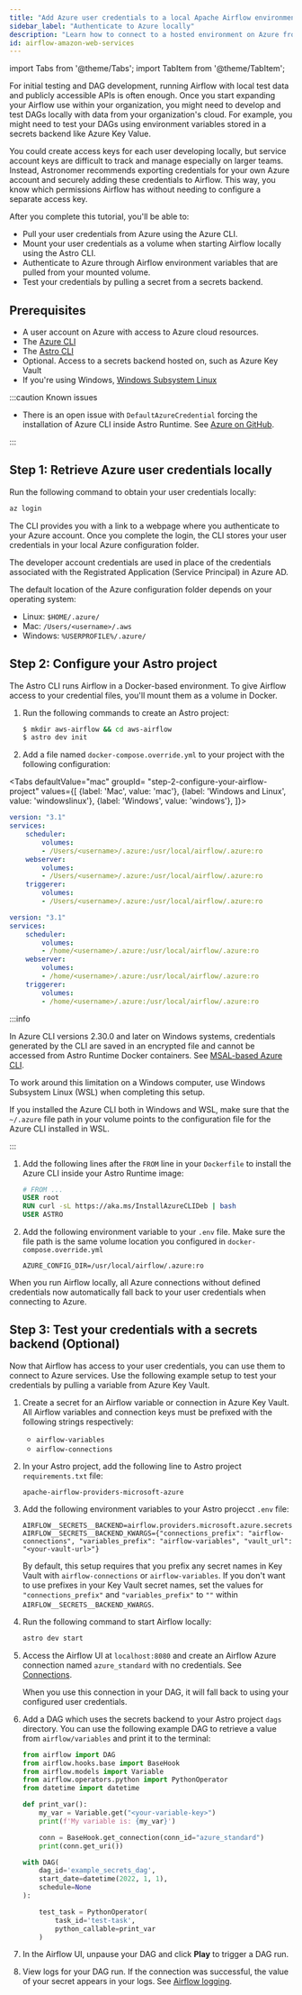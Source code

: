 ```yaml
---
title: "Add Azure user credentials to a local Apache Airflow environment"
sidebar_label: "Authenticate to Azure locally"
description: "Learn how to connect to a hosted environment on Azure from Apache Airflow with user credentials. Use Azure credentials to access secrets backends and more from a locally running Airflow environment."
id: airflow-amazon-web-services
---
```


import Tabs from '@theme/Tabs';
import TabItem from '@theme/TabItem';

For initial testing and DAG development, running Airflow with local test data and publicly accessible APIs is often enough. Once you start expanding your Airflow use within your organization, you might need to develop and test DAGs locally with data from your organization's cloud. For example, you might need to test your DAGs using environment variables stored in a secrets backend like Azure Key Value.

You could create access keys for each user developing locally, but service account keys are difficult to track and manage especially on larger teams. Instead, Astronomer recommends exporting credentials for your own Azure account and securely adding these credentials to Airflow. This way, you know which permissions Airflow has without needing to configure a separate access key. 

After you complete this tutorial, you'll be able to: 

- Pull your user credentials from Azure using the Azure CLI.
- Mount your user credentials as a volume when starting Airflow locally using the Astro CLI.
- Authenticate to Azure through Airflow environment variables that are pulled from your mounted volume.
- Test your credentials by pulling a secret from a secrets backend.

## Prerequisites

- A user account on Azure with access to Azure cloud resources.
- The [Azure CLI](https://learn.microsoft.com/en-us/cli/azure/install-azure-cli)
- The [Astro CLI](https://docs.astronomer.io/astro/cli/overview)
- Optional. Access to a secrets backend hosted on, such as Azure Key Vault
- If you're using Windows, [Windows Subsystem Linux](https://learn.microsoft.com/en-us/windows/wsl/install)

:::caution Known issues 

- There is an open issue with `DefaultAzureCredential` forcing the installation of Azure CLI inside Astro Runtime. See [Azure on GitHub](https://github.com/Azure/azure-sdk-for-net/issues/19167#issuecomment-1127081646).

:::

## Step 1:  Retrieve Azure user credentials locally
    
Run the following command to obtain your user credentials locally:
      
```sh
az login
```

The CLI provides you with a link to a webpage where you authenticate to your Azure account. Once you complete the login, the CLI stores your user credentials in your local Azure configuration folder.

The developer account credentials are used in place of the credentials associated with the Registrated Application (Service Principal) in Azure AD.
    
The default location of the Azure configuration folder depends on your operating system:

- Linux: `$HOME/.azure/`
- Mac: `/Users/<username>/.aws`
- Windows: `%USERPROFILE%/.azure/`

## Step 2: Configure your Astro project

The Astro CLI runs Airflow in a Docker-based environment. To give Airflow access to your credential files, you'll mount them as a volume in Docker.

1. Run the following commands to create an Astro project:

    ```sh
    $ mkdir aws-airflow && cd aws-airflow
    $ astro dev init
    ```

2. Add a file named `docker-compose.override.yml` to your project with the following configuration: 


<Tabs
    defaultValue="mac"
    groupId= "step-2-configure-your-airflow-project"
    values={[
        {label: 'Mac', value: 'mac'},
        {label: 'Windows and Linux', value: 'windowslinux'},
        {label: 'Windows', value: 'windows'},
    ]}>
<TabItem value="mac">

```yaml
version: "3.1"
services:
    scheduler:
        volumes:
        - /Users/<username>/.azure:/usr/local/airflow/.azure:ro
    webserver:
        volumes:
        - /Users/<username>/.azure:/usr/local/airflow/.azure:ro
    triggerer:
        volumes:
        - /Users/<username>/.azure:/usr/local/airflow/.azure:ro
```

</TabItem>
<TabItem value="windowslinux">

```yaml
version: "3.1"
services:
    scheduler:
        volumes:
        - /home/<username>/.azure:/usr/local/airflow/.azure:ro
    webserver:
        volumes:
        - /home/<username>/.azure:/usr/local/airflow/.azure:ro
    triggerer:
        volumes:
        - /home/<username>/.azure:/usr/local/airflow/.azure:ro
```

:::info 

In Azure CLI versions 2.30.0 and later on Windows systems, credentials generated by the CLI are saved in an encrypted file and cannot be accessed from Astro Runtime Docker containers. See [MSAL-based Azure CLI](https://learn.microsoft.com/en-us/cli/azure/msal-based-azure-cli).
    
To work around this limitation on a Windows computer, use Windows Subsystem Linux (WSL) when completing this setup.
  
If you installed the Azure CLI both in Windows and WSL, make sure that the `~/.azure` file path in your volume points to the configuration file for the Azure CLI installed in WSL.

:::

</TabItem>
</Tabs>    

1. Add the following lines after the `FROM` line in your `Dockerfile` to install the Azure CLI inside your Astro Runtime image:

    ```dockerfile
    # FROM ...
    USER root
    RUN curl -sL https://aka.ms/InstallAzureCLIDeb | bash
    USER ASTRO
    ```

2. Add the following environment variable to your `.env` file. Make sure the file path is the same volume location you configured in `docker-compose.override.yml`
   
    ```text
    AZURE_CONFIG_DIR=/usr/local/airflow/.azure:ro
    ```

When you run Airflow locally, all Azure connections without defined credentials now automatically fall back to your user credentials when connecting to Azure.

## Step 3: Test your credentials with a secrets backend (Optional)

Now that Airflow has access to your user credentials, you can use them to connect to Azure services. Use the following example setup to test your credentials by pulling a variable from Azure Key Vault. 

1. Create a secret for an Airflow variable or connection in Azure Key Vault. All Airflow variables and connection keys must be prefixed with the following strings respectively:

    - `airflow-variables`
    - `airflow-connections`

2. In your Astro project, add the following line to Astro project `requirements.txt` file:

    ```text
    apache-airflow-providers-microsoft-azure
    ```

3. Add the following environment variables to your Astro projecct `.env` file: 
  
    ```text
    AIRFLOW__SECRETS__BACKEND=airflow.providers.microsoft.azure.secrets.azure_key_vault.AzureKeyVaultBackend
    AIRFLOW__SECRETS__BACKEND_KWARGS={"connections_prefix": "airflow-connections", "variables_prefix": "airflow-variables", "vault_url": "<your-vault-url>"}
    ```

    By default, this setup requires that you prefix any secret names in Key Vault with `airflow-connections` or `airflow-variables`. If you don't want to use prefixes in your Key Vault secret names, set the values for `"connections_prefix"` and `"variables_prefix"` to `""` within `AIRFLOW__SECRETS__BACKEND_KWARGS`.

4. Run the following command to start Airflow locally:

    ```sh
    astro dev start
    ```

5. Access the Airflow UI at `localhost:8080` and create an Airflow Azure connection named `azure_standard` with no credentials. See [Connections](connections.md).

   When you use this connection in your DAG, it will fall back to using your configured user credentials. 

6. Add a DAG  which uses the secrets backend to your Astro project `dags` directory. You can use the following example DAG to retrieve a value from `airflow/variables` and print it to the terminal:

    ```python
    from airflow import DAG
    from airflow.hooks.base import BaseHook
    from airflow.models import Variable
    from airflow.operators.python import PythonOperator
    from datetime import datetime
    
    def print_var():
        my_var = Variable.get("<your-variable-key>")
        print(f'My variable is: {my_var}')
    
        conn = BaseHook.get_connection(conn_id="azure_standard")
        print(conn.get_uri())
    
    with DAG(
        dag_id='example_secrets_dag',
        start_date=datetime(2022, 1, 1),
        schedule=None
    ):
    
        test_task = PythonOperator(
            task_id='test-task',
            python_callable=print_var
        )
    ```

7. In the Airflow UI, unpause your DAG and click **Play** to trigger a DAG run. 
8. View logs for your DAG run. If the connection was successful, the value of your secret appears in your logs. See [Airflow logging](https://docs.astronomer.io/learn/logging).